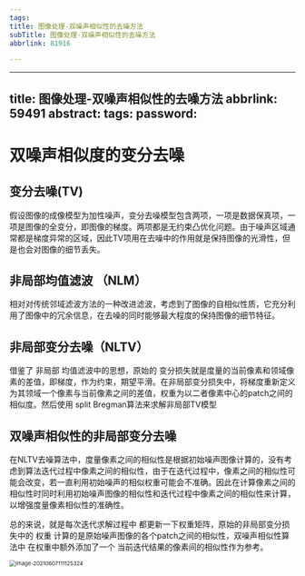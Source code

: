 ```yaml
---
tags:
title: 图像处理-双噪声相似性的去噪方法
subTitle: 图像处理-双噪声相似性的去噪方法
abbrlink: 81916

---
```

---
title: 图像处理-双噪声相似性的去噪方法
abbrlink: 59491
abstract:
tags:
password:
---


<!--more-->



# 双噪声相似度的变分去噪

## 变分去噪(TV)

假设图像的成像模型为加性噪声，变分去噪模型包含两项，一项是数据保真项，一项是图像的全变分，即图像的梯度。两项都是无约束凸优化问题。由于噪声区域通常都是梯度异常的区域，因此TV项用在去噪中的作用就是保持图像的光滑性，但是也会对图像的细节丢失。

## 非局部均值滤波 （NLM）

相对对传统邻域滤波方法的一种改进滤波，考虑到了图像的自相似性质，它充分利用了图像中的冗余信息，在去噪的同时能够最大程度的保持图像的细节特征。

## 非局部变分去噪（NLTV）

借鉴了 非局部 均值滤波中的思想，原始的 变分损失就是度量的当前像素和领域像素的差值，即梯度，作为约束，期望平滑。在非局部变分损失中，将梯度重新定义为其领域一个像素与当前像素之间的差值，权重为以二者像素中心的patch之间的相似度。然后使用 split Bregman算法来求解非局部TV模型

## 双噪声相似性的非局部变分去噪

在NLTV去噪算法中，度量像素之间的相似性是根据初始噪声图像计算的，没有考虑到算法迭代过程中像素之间的相似性，由于在迭代过程中，像素之间的相似性可能会改变，若一直利用初始噪声的相似权重可能会不准确。因此在计算像素之间的相似性时同时利用初始噪声图像的相似性和迭代过程中像素之间的相似性来计算，以增强度量像素相似性的准确性。

总的来说，就是每次迭代求解过程中 都更新一下权重矩阵，原始的非局部变分损失中的 权重 计算的是原始噪声图像的各个patch之间的相似性，双噪声相似性算法中  在权重中额外添加了一个   当前迭代结果的像素间的相似性作为参考。

<img src="https://cdn.jsdelivr.net/gh/changruowang/cloudimg/img/20210607111125.png" alt="image-20210607111125324" style="zoom:67%;" />
